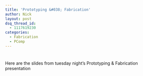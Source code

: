 ```yaml
---
title: 'Prototyping &#038; Fabrication'
author: Nick
layout: post
dsq_thread_id:
  - 1117619230
categories:
  - Fabrication
  - PComp
---
```

#

Here are the slides from tuesday night’s Prototyping & Fabrication presentation